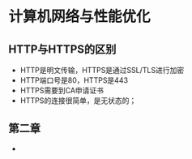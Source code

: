 # 计算机网络与性能优化 #
## HTTP与HTTPS的区别 ##
- HTTP是明文传输，HTTPS是通过SSL/TLS进行加密
- HTTP端口号是80，HTTPS是443
- HTTPS需要到CA申请证书
- HTTPS的连接很简单，是无状态的；


## 第二章 ##
- 